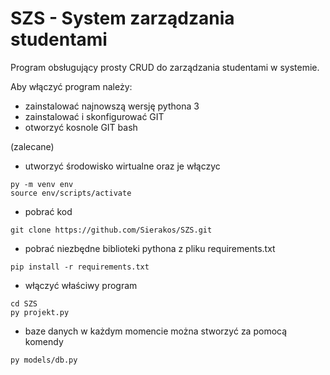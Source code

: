 # SZS - System zarządzania studentami

Program obsługujący prosty CRUD do zarządzania studentami w systemie. 

Aby włączyć program należy:

- zainstalować najnowszą wersję pythona 3
- zainstalować i skonfigurować GIT
- otworzyć kosnole GIT bash

(zalecane)
- utworzyć środowisko wirtualne oraz je włączyc
```
py -m venv env
source env/scripts/activate
```

- pobrać kod
```
git clone https://github.com/Sierakos/SZS.git
```

- pobrać niezbędne biblioteki pythona z pliku requirements.txt
```
pip install -r requirements.txt
```

- włączyć właściwy program
```
cd SZS
py projekt.py
```

- baze danych w każdym momencie można stworzyć za pomocą komendy
```
py models/db.py
```